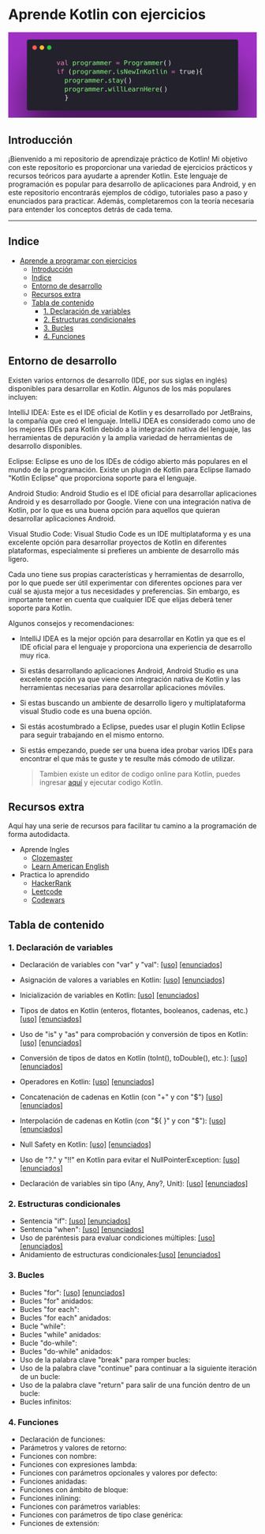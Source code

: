 # Aprende Kotlin con ejercicios

![banner](/bannerr.png)

## Introducción

¡Bienvenido a mi repositorio de aprendizaje práctico de Kotlin! Mi objetivo con este repositorio es proporcionar una variedad de ejercicios prácticos y recursos teóricos para ayudarte a aprender Kotlin. Este lenguaje de programación es popular para desarrollo de aplicaciones para Android, y en este repositorio encontrarás ejemplos de código, tutoriales paso a paso y enunciados para practicar. Además, completaremos con la teoría necesaria para entender los conceptos detrás de cada tema. 

  ----

## Indice

- [Aprende a programar con ejercicios](#aprende-a-programar-con-ejercicios)
  - [Introducción](#introducción)
  - [Indice](#indice)
  - [Entorno de desarrollo](#entorno-de-desarrollo)
  - [Recursos extra](#recursos-extra)
  - [Tabla de contenido](#tabla-de-contenido)
    - [1. Declaración de variables](#1-declaración-de-variables)
    - [2. Estructuras condicionales](#2-estructuras-condicionales)
    - [3. Bucles](#3-bucles)
    - [4. Funciones](#4-funciones)

## Entorno de desarrollo

Existen varios entornos de desarrollo (IDE, por sus siglas en inglés) disponibles para desarrollar en Kotlin. Algunos de los más populares incluyen:

IntelliJ IDEA: Este es el IDE oficial de Kotlin y es desarrollado por JetBrains, la compañía que creó el lenguaje. IntelliJ IDEA es considerado como uno de los mejores IDEs para Kotlin debido a la integración nativa del lenguaje, las herramientas de depuración y la amplia variedad de herramientas de desarrollo disponibles.

Eclipse: Eclipse es uno de los IDEs de código abierto más populares en el mundo de la programación. Existe un plugin de Kotlin para Eclipse llamado "Kotlin Eclipse" que proporciona soporte para el lenguaje.

Android Studio: Android Studio es el IDE oficial para desarrollar aplicaciones Android y es desarrollado por Google. Viene con una integración nativa de Kotlin, por lo que es una buena opción para aquellos que quieran desarrollar aplicaciones Android.

Visual Studio Code: Visual Studio Code es un IDE multiplataforma y es una excelente opción para desarrollar proyectos de Kotlin en diferentes plataformas, especialmente si prefieres un ambiente de desarrollo más ligero.

Cada uno tiene sus propias características y herramientas de desarrollo, por lo que puede ser útil experimentar con diferentes opciones para ver cuál se ajusta mejor a tus necesidades y preferencias. Sin embargo, es importante tener en cuenta que cualquier IDE que elijas deberá tener soporte para Kotlin.

Algunos consejos y recomendaciones:

  * IntelliJ IDEA es la mejor opción para desarrollar en Kotlin ya que es el IDE oficial para el lenguaje y proporciona una experiencia de desarrollo muy rica.

  * Si estás desarrollando aplicaciones Android, Android Studio es una excelente opción ya que viene con integración nativa de Kotlin y las herramientas necesarias para desarrollar aplicaciones móviles.

  * Si estas buscando un ambiente de desarrollo ligero y multiplataforma visual Studio code es una buena opción.

  * Si estás acostumbrado a Eclipse, puedes usar el plugin Kotlin Eclipse para seguir trabajando en el mismo entorno.

  * Si estás empezando, puede ser una buena idea probar varios IDEs para encontrar el que más te guste y te resulte más cómodo de utilizar.

    > Tambien existe un editor de codigo online para Kotlin, puedes ingresar 
    [aquí](https://play.kotlinlang.org/) y ejecutar codigo Kotlin.

## Recursos extra

Aquí hay una serie de recursos para facilitar tu camino a la programación de forma autodidacta.

* Aprende Ingles
  * [Clozemaster](https://www.clozemaster.com/)
  * [Learn American English](https://www.learnamericanenglishonline.com/)
* Practica lo aprendido
  * [HackerRank](https://hackerrank.com/)
  * [Leetcode](https://leetcode.com/)
  * [Codewars](https://www.codewars.com/)

## Tabla de contenido

### 1. Declaración de variables


* Declaración de variables con "var" y "val":  [[uso]](/1.%20declaracion%20de%20variables/variables%20var%20y%20val.md) 
[[enunciados]](/1.%20declaracion%20de%20variables/enunciados/declaracion%20de%20variables.md)

* Asignación de valores a variables en Kotlin: [[uso]](/1.%20declaracion%20de%20variables/asignacion%20de%20variables.md) [[enunciados]](/1.%20declaracion%20de%20variables/enunciados/asignacion%20de%20variables.md)

* Inicialización de variables en Kotlin: [[uso]](/1.%20declaracion%20de%20variables/inicializacion%20de%20variables.md) [[enunciados]](/1.%20declaracion%20de%20variables/enunciados/inicializacion%20de%20variables.md)

* Tipos de datos en Kotlin (enteros, flotantes, booleanos, cadenas, etc.)[[uso]](/1.%20declaracion%20de%20variables/tipos%20de%20datos.md) [[enunciados]](/1.%20declaracion%20de%20variables/enunciados/tipos%20de%20datos.md)

* Uso de "is" y "as" para comprobación y conversión de tipos en Kotlin: [[uso]](/1.%20declaracion%20de%20variables/uso%20de%20is%20y%20as.md) [[enunciados]](/1.%20declaracion%20de%20variables/enunciados/uso%20de%20is%20y%20as.md)

* Conversión de tipos de datos en Kotlin (toInt(), toDouble(), etc.): [[uso]](/1.%20declaracion%20de%20variables/conversion%20de%20tipos%20de%20datos.md) [[enunciados]](/1.%20declaracion%20de%20variables/enunciados/conversion%20de%20tipos%20de%20datos.md)

* Operadores en Kotlin: [[uso]](/1.%20declaracion%20de%20variables/operadores.md) [[enunciados]](/1.%20declaracion%20de%20variables/enunciados/operadores.md)

* Concatenación de cadenas en Kotlin (con "+" y con "$") [[uso]](/1.%20declaracion%20de%20variables/concatenacion%20de%20cadenas.md) [[enunciados]](/1.%20declaracion%20de%20variables/enunciados/concatenacion%20de%20cadenas.md)

* Interpolación de cadenas en Kotlin (con "\${ }" y con "$"): [[uso]](/1.%20declaracion%20de%20variables/interpolacion%20de%20cadenas.md) [[enunciados]](/1.%20declaracion%20de%20variables/enunciados/interpolacion%20de%20cadenas.md)

* Null Safety en Kotlin: [[uso]](/1.%20declaracion%20de%20variables/null%20safety.md) [[enunciados]](/1.%20declaracion%20de%20variables/enunciados/null%20safety.md)

* Uso de "?." y "!!" en Kotlin para evitar el NullPointerException: [[uso]](/1.%20declaracion%20de%20variables/evitar%20el%20NullPointerException.md) [[enunciados]](/1.%20declaracion%20de%20variables/enunciados/evitar%20el%20NullPointerException.md)

* Declaración de  variables sin tipo (Any, Any?, Unit): [[uso]](/1.%20declaracion%20de%20variables/declaracion%20de%20variables%20sin%20tipo.md) [[enunciados]](/1.%20declaracion%20de%20variables/enunciados/declaracion%20de%20variables%20sin%20tipo.md)

### 2. Estructuras condicionales

* Sentencia "if": [[uso]](/2.%20estructuras%20condicionales/sentencia%20if.md) [[enunciados]](/2.%20estructuras%20condicionales/enunciados/sentencia%20if.md)
* Sentencia "when": [[uso]](/2.%20estructuras%20condicionales/sentencia%20when.md) [[enunciados]](/2.%20estructuras%20condicionales/enunciados/sentencia%20when.md)
* Uso de paréntesis para evaluar condiciones múltiples: [[uso]](/2.%20estructuras%20condicionales/evaluar%20condiciones%20m%C3%BAltiples.md) [[enunciados]](/2.%20estructuras%20condicionales/enunciados/evaluar%20condiciones%20multiples.md)
* Anidamiento de estructuras condicionales:[[uso]](/2.%20estructuras%20condicionales/anidamiento%20de%20estructuras%20condicionales.md) [[enunciados]](/2.%20estructuras%20condicionales/enunciados/anidamiento%20de%20estructuras%20condicionales.md)

### 3. Bucles

* Bucles "for": [[uso]](/3.%20bucles/for.md) [[enunciados]](/3.%20bucles/enunciados/for.md)
* Bucles "for" anidados:
* Bucles "for each":
* Bucles "for each" anidados:
* Bucle "while":
* Bucles "while" anidados:
* Bucle "do-while":
* Bucles "do-while" anidados:
* Uso de la palabra clave "break" para romper bucles:
* Uso de la palabra clave "continue" para continuar a la siguiente iteración de un bucle:
* Uso de la palabra clave "return" para salir de una función dentro de un bucle:
* Bucles infinitos:


### 4. Funciones

* Declaración de funciones:
* Parámetros y valores de retorno:
* Funciones con nombre:
* Funciones con expresiones lambda:
* Funciones con parámetros opcionales y valores por defecto:
* Funciones anidadas:
* Funciones con ámbito de bloque:
* Funciones inlining:
* Funciones con parámetros variables:
* Funciones con parámetros de tipo clase genérica:
* Funciones de extensión: